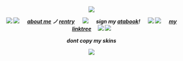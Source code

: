 
<h5 align="center"

![](https://64.media.tumblr.com/59a1685fefa418742e122e7151e1f8be/eca92ab0579348fb-52/s400x600/66a24306054a672c9478046b3a864ab07aab1354.gifv)

![](https://64.media.tumblr.com/05d5c2d5eb6764f9d0f80a073ff20a91/6f093685f418e90f-79/s75x75_c1/779b8816bd972f92d7155eb6dd6cbaf883b7ad6a.gifv) ![](https://64.media.tumblr.com/8639f5bc2957e28f6abedfe34f330e18/89665c58cb65b024-9e/s75x75_c1/769d52c4b2ec20d21cc2c7e8324c7ac948b39b18.gifv) 　 [about me](https://en.pronouns.page/@6zerb) ノ [rentry](https://rentry.co/witchdaggerr) 　 ![](https://64.media.tumblr.com/893934975999c310e1c33adbaefe1aa9/a05248f2410d1c2f-19/s75x75_c1/5d17f95c4a865b983401d36ef0b1f8b06a593ff8.gifv) 　 sign my [atabook](https://6zerb.atabook.org)! 　 ![](https://64.media.tumblr.com/7b3e73b614d77b60c9bb651cfd2eabb2/a05248f2410d1c2f-f8/s75x75_c1/7b61892a6237cb3c8030bac23f94790052997b13.gifv) ![](https://64.media.tumblr.com/8f44fb30008583975ddfa462aea4980e/46aa0f91c599f5b5-3b/s75x75_c1/1c16dee97e7ee238bb8ac7f16d481ff396482eea.gifv) 　 [my linktree](https://linktr.ee/6zerb) 　![](https://64.media.tumblr.com/981f73c64b3b3b1375263fde662c5bdf/6f093685f418e90f-97/s75x75_c1/e5c28d00691d6c362a9aa7830c05061fcf2ab429.gifv) ![](https://64.media.tumblr.com/20e3f88f51f9e4fc89c14736d2ccce87/6f093685f418e90f-d7/s75x75_c1/1d1e52516f9b0e081b28359a4d2979a62654b2fa.gifv)

dont copy my skins

![](https://64.media.tumblr.com/4e151af78d3041134101e63139529829/a05248f2410d1c2f-af/s100x200/436db7b739fa48d672419b99f257d6e40d1a5e6c.gifv)
